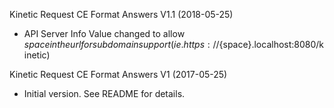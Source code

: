 Kinetic Request CE Format Answers V1.1 (2018-05-25)
* API Server Info Value changed to allow ${space} in the url for subdomain support
(ie. https://${space}.localhost:8080/kinetic)

Kinetic Request CE Format Answers V1 (2017-05-25)
 * Initial version.  See README for details.
